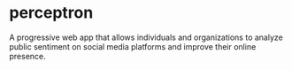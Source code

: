# perceptron
A progressive web app that allows individuals and organizations to analyze public sentiment on social media platforms and improve their online presence.
